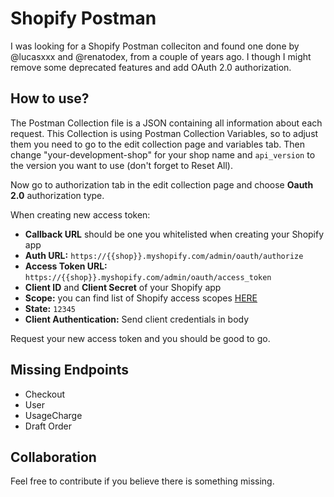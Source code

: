 # Shopify Postman

I was looking for a Shopify Postman colleciton and found one done by @lucasxxx and @renatodex, from a couple of years ago. I though I might remove some deprecated features and add OAuth 2.0 authorization.

## How to use?

The Postman Collection file is a JSON containing all information about each request.
This Collection is using Postman Collection Variables, so to adjust them you need to go to the edit collection page and variables tab. Then change "your-development-shop" for your shop name and `api_version` to the version you want to use (don't forget to Reset All).

Now go to authorization tab in the edit collection page and choose **Oauth 2.0** authorization type.

When creating new access token:
- **Callback URL** should be one you whitelisted when creating your Shopify app
- **Auth URL:** `https://{{shop}}.myshopify.com/admin/oauth/authorize`
- **Access Token URL:** `https://{{shop}}.myshopify.com/admin/oauth/access_token`
- **Client ID** and **Client Secret** of your Shopify app
- **Scope:** you can find list of Shopify access scopes [HERE](https://shopify.dev/docs/admin-api/access-scopes)
- **State:** `12345`
- **Client Authentication:** Send client credentials in body

Request your new access token and you should be good to go.

## Missing Endpoints

- Checkout
- User
- UsageCharge
- Draft Order

## Collaboration

Feel free to contribute if you believe there is something missing.


